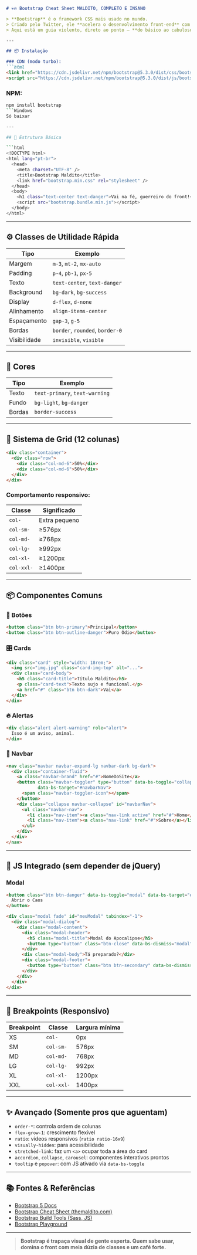 ````markdown
# 💀🔥 Bootstrap Cheat Sheet MALDITO, COMPLETO E INSANO

> **Bootstrap** é o framework CSS mais usado no mundo.  
> Criado pelo Twitter, ele **acelera o desenvolvimento front-end** com classes já prontas, responsividade nativa e integração com JS.  
> Aqui está um guia violento, direto ao ponto — **do básico ao cabuloso.**

---

## 📦 Instalação

### CDN (modo turbo):
```html
<link href="https://cdn.jsdelivr.net/npm/bootstrap@5.3.0/dist/css/bootstrap.min.css" rel="stylesheet">
<script src="https://cdn.jsdelivr.net/npm/bootstrap@5.3.0/dist/js/bootstrap.bundle.min.js"></script>
````

### NPM:

```bash
npm install bootstrap
```Windows
Só baixar

---

## 🔰 Estrutura Básica

```html
<!DOCTYPE html>
<html lang="pt-br">
  <head>
    <meta charset="UTF-8" />
    <title>Bootstrap Maldito</title>
    <link href="bootstrap.min.css" rel="stylesheet" />
  </head>
  <body>
    <h1 class="text-center text-danger">Vai na fé, guerreiro do front!</h1>
    <script src="bootstrap.bundle.min.js"></script>
  </body>
</html>
```

---

## ⚙️ Classes de Utilidade Rápida

| Tipo         | Exemplo                         |
| ------------ | ------------------------------- |
| Margem       | `m-3`, `mt-2`, `mx-auto`        |
| Padding      | `p-4`, `pb-1`, `px-5`           |
| Texto        | `text-center`, `text-danger`    |
| Background   | `bg-dark`, `bg-success`         |
| Display      | `d-flex`, `d-none`              |
| Alinhamento  | `align-items-center`            |
| Espaçamento  | `gap-3`, `g-5`                  |
| Bordas       | `border`, `rounded`, `border-0` |
| Visibilidade | `invisible`, `visible`          |

---

## 🎨 Cores

| Tipo   | Exemplo                        |
| ------ | ------------------------------ |
| Texto  | `text-primary`, `text-warning` |
| Fundo  | `bg-light`, `bg-danger`        |
| Bordas | `border-success`               |

---

## 📐 Sistema de Grid (12 colunas)

```html
<div class="container">
  <div class="row">
    <div class="col-md-6">50%</div>
    <div class="col-md-6">50%</div>
  </div>
</div>
```

### Comportamento responsivo:

| Classe     | Significado   |
| ---------- | ------------- |
| `col-`     | Extra pequeno |
| `col-sm-`  | ≥576px        |
| `col-md-`  | ≥768px        |
| `col-lg-`  | ≥992px        |
| `col-xl-`  | ≥1200px       |
| `col-xxl-` | ≥1400px       |

---

## 📦 Componentes Comuns

### 🔘 Botões

```html
<button class="btn btn-primary">Principal</button>
<button class="btn btn-outline-danger">Puro Ódio</button>
```

### 🎛 Cards

```html
<div class="card" style="width: 18rem;">
  <img src="img.jpg" class="card-img-top" alt="...">
  <div class="card-body">
    <h5 class="card-title">Título Maldito</h5>
    <p class="card-text">Texto sujo e funcional.</p>
    <a href="#" class="btn btn-dark">Vai</a>
  </div>
</div>
```

### 🔥 Alertas

```html
<div class="alert alert-warning" role="alert">
  Isso é um aviso, animal.
</div>
```

### 🧭 Navbar

```html
<nav class="navbar navbar-expand-lg navbar-dark bg-dark">
  <div class="container-fluid">
    <a class="navbar-brand" href="#">NomeDoSite</a>
    <button class="navbar-toggler" type="button" data-bs-toggle="collapse"
            data-bs-target="#navbarNav">
      <span class="navbar-toggler-icon"></span>
    </button>
    <div class="collapse navbar-collapse" id="navbarNav">
      <ul class="navbar-nav">
        <li class="nav-item"><a class="nav-link active" href="#">Home</a></li>
        <li class="nav-item"><a class="nav-link" href="#">Sobre</a></li>
      </ul>
    </div>
  </div>
</nav>
```

---

## 🧩 JS Integrado (sem depender de jQuery)

### Modal

```html
<button class="btn btn-danger" data-bs-toggle="modal" data-bs-target="#meuModal">
  Abrir o Caos
</button>

<div class="modal fade" id="meuModal" tabindex="-1">
  <div class="modal-dialog">
    <div class="modal-content">
      <div class="modal-header">
        <h5 class="modal-title">Modal do Apocalipse</h5>
        <button type="button" class="btn-close" data-bs-dismiss="modal"></button>
      </div>
      <div class="modal-body">Tá preparado?</div>
      <div class="modal-footer">
        <button type="button" class="btn btn-secondary" data-bs-dismiss="modal">Fechar</button>
      </div>
    </div>
  </div>
</div>
```

---

## 📱 Breakpoints (Responsivo)

| Breakpoint | Classe     | Largura mínima |
| ---------- | ---------- | -------------- |
| XS         | `col-`     | 0px            |
| SM         | `col-sm-`  | 576px          |
| MD         | `col-md-`  | 768px          |
| LG         | `col-lg-`  | 992px          |
| XL         | `col-xl-`  | 1200px         |
| XXL        | `col-xxl-` | 1400px         |

---

## ✨ Avançado (Somente pros que aguentam)

* `order-*`: controla ordem de colunas
* `flex-grow-1`: crescimento flexível
* `ratio`: vídeos responsivos (`ratio ratio-16x9`)
* `visually-hidden`: para acessibilidade
* `stretched-link`: faz um `<a>` ocupar toda a área do card
* `accordion`, `collapse`, `carousel`: componentes interativos prontos
* `tooltip` e `popover`: com JS ativado via `data-bs-toggle`

---

## 📚 Fontes & Referências

* [Bootstrap 5 Docs](https://getbootstrap.com/docs/5.3/getting-started/introduction/)
* [Bootstrap Cheat Sheet (themaldito.com)](https://bootstrap-cheatsheet.themaldito.com/)
* [Bootstrap Build Tools (Sass, JS)](https://getbootstrap.com/docs/5.3/customize/overview/)
* [Bootstrap Playground](https://play.bootstrap.dev/)

---

> **Bootstrap é trapaça visual de gente esperta. Quem sabe usar, domina o front com meia dúzia de classes e um café forte.**

```
```

